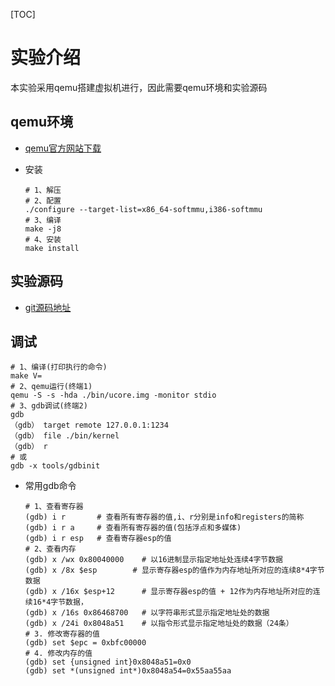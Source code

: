 [TOC]

# 实验介绍

本实验采用qemu搭建虚拟机进行，因此需要qemu环境和实验源码

## qemu环境

- [qemu官方网站下载](https://www.qemu.org/download/)

- 安装

  ~~~shell
  # 1、解压
  # 2、配置
  ./configure --target-list=x86_64-softmmu,i386-softmmu
  # 3、编译
  make -j8
  # 4、安装
  make install
  ~~~

## 实验源码

- [git源码地址](https://github.com/chyyuu/ucore_os_lab)

## 调试

~~~shell
# 1、编译(打印执行的命令)
make V=
# 2、qemu运行(终端1)
qemu -S -s -hda ./bin/ucore.img -monitor stdio
# 3、gdb调试(终端2)
gdb
（gdb） target remote 127.0.0.1:1234
（gdb） file ./bin/kernel
（gdb） r
# 或
gdb -x tools/gdbinit
~~~

- 常用gdb命令

  ~~~shell
  # 1、查看寄存器
  (gdb) i r       # 查看所有寄存器的值,i、r分别是info和registers的简称
  (gdb) i r a     # 查看所有寄存器的值(包括浮点和多媒体)
  (gdb) i r esp   # 查看寄存器esp的值
  # 2、查看内存
  (gdb) x /wx 0x80040000    # 以16进制显示指定地址处连续4字节数据
  (gdb) x /8x $esp		  # 显示寄存器esp的值作为内存地址所对应的连续8*4字节数据
  (gdb) x /16x $esp+12      # 显示寄存器esp的值 + 12作为内存地址所对应的连续16*4字节数据，
  (gdb) x /16s 0x86468700   # 以字符串形式显示指定地址处的数据
  (gdb) x /24i 0x8048a51    # 以指令形式显示指定地址处的数据（24条）
  # 3. 修改寄存器的值
  (gdb) set $epc = 0xbfc00000
  # 4. 修改内存的值
  (gdb) set {unsigned int}0x8048a51=0x0
  (gdb) set *(unsigned int*)0x8048a54=0x55aa55aa
  ~~~
  
  